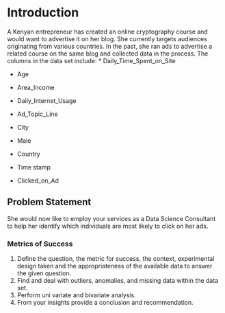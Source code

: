 # Introduction

A Kenyan entrepreneur has created an online cryptography course and would want to advertise it on her blog. She currently targets audiences originating from various countries. In the past, she ran ads to advertise a related course on the same blog and collected data in the process. The columns in the data set include: * Daily_Time_Spent_on_Site

  * Age
  
  * Area_Income
  
  * Daily_Internet_Usage
  
  * Ad_Topic_Line
  
  * City
  
  * Male
  
  * Country
  
  * Time stamp
  
  * Clicked_on_Ad

## Problem Statement

She would now like to employ your services as a Data Science Consultant to help her identify which individuals are most likely to click on her ads.

### Metrics of Success

1.	Define the question, the metric for success, the context, experimental design taken and the appropriateness of the available data to answer the given question.
2.	Find and deal with outliers, anomalies, and missing data within the data set.
3.	Perform uni variate and bivariate analysis.
4.	From your insights provide a conclusion and recommendation.
